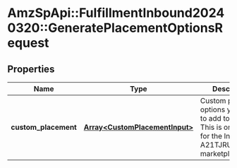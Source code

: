 # AmzSpApi::FulfillmentInbound20240320::GeneratePlacementOptionsRequest

## Properties
Name | Type | Description | Notes
------------ | ------------- | ------------- | -------------
**custom_placement** | [**Array&lt;CustomPlacementInput&gt;**](CustomPlacementInput.md) | Custom placement options you want to add to the plan. This is only used for the India (IN - A21TJRUUN4KGV) marketplace. | [optional] 

